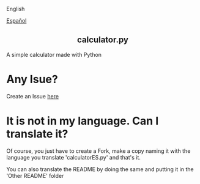 <p align="center">
 <p>English</p> <a href="https://github.com/PGSCOM/calculator.py/">Español</a>
 <h2 align="center">calculator.py</h2>
</p>

A simple calculator made with Python

# Any Isue?
Create an Issue [here](https://github.com/PGSCOM/calculator.py/issues/new)

# It is not in my language. Can I translate it?
Of course, you just have to create a Fork, make a copy naming it with the language you translate 'calculatorES.py' and that's it.

You can also translate the README by doing the same and putting it in the 'Other README' folder 
